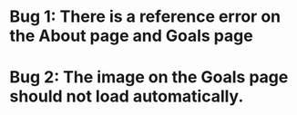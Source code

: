 # Bug 1: There is a reference error on the About page and Goals page
# Bug 2: The image on the Goals page should not load automatically.
